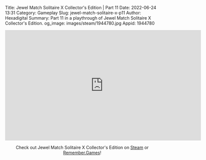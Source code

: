Title: Jewel Match Solitaire X Collector's Edition | Part 11
Date: 2022-06-24 13:31
Category: Gameplay
Slug: jewel-match-solitaire-x-p11
Author: Hexadigital
Summary: Part 11 in a playthrough of Jewel Match Solitaire X Collector's Edition.
og_image: images/steam/1944780.jpg
Appid: 1944780

<center><iframe src="https://www.youtube.com/embed/jmZrYnmmouk?feature=oembed" allow="accelerometer; autoplay; encrypted-media; gyroscope; picture-in-picture" width="640" height="360" frameborder="0"></iframe>

Check out Jewel Match Solitaire X Collector's Edition on [Steam](https://store.steampowered.com/app/1944780/?curator_clanid=34633900) or [Remember.Games](https://remember.games/game/5936/)!</center>

